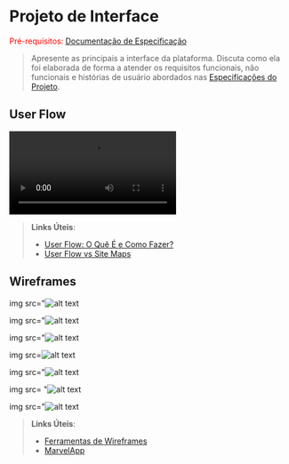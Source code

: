 
# Projeto de Interface

<span style="color:red">Pré-requisitos: <a href="2-Especificação.md"> Documentação de Especificação</a></span>

> Apresente as principais a interface da plataforma. Discuta como ela
> foi elaborada de forma a atender os requisitos funcionais, não
> funcionais e histórias de usuário abordados nas [Especificações do
> Projeto](2-Especificação.md).

## User Flow

<video controls src="../../../../Downloads/psg-si-m-ti-2025-1-p1-tiaw-grupo-violencia-domestica/UserFlow.mp4" title="Title"></video>
>
> **Links Úteis**:
> - [User Flow: O Quê É e Como Fazer?](https://medium.com/7bits/fluxo-de-usu%C3%A1rio-user-flow-o-que-%C3%A9-como-fazer-79d965872534)
> - [User Flow vs Site Maps](http://designr.com.br/sitemap-e-user-flow-quais-as-diferencas-e-quando-usar-cada-um/)


## Wireframes


img src="![alt text](<WhatsApp Image 2025-04-06 at 18.37.26.jpeg>)

img src="![alt text](<WhatsApp Image 2025-04-06 at 18.37.27 (2).jpeg>)

img src="![alt text](<WhatsApp Image 2025-04-06 at 18.37.27 (1).jpeg>)

img src=![alt text](<WhatsApp Image 2025-04-06 at 18.37.27.jpeg>)

img src="![alt text](<WhatsApp Image 2025-04-06 at 18.37.28 (1).jpeg>)

img src= "![alt text](<WhatsApp Image 2025-04-06 at 18.37.28 (2).jpeg>)

img src="![alt text](<WhatsApp Image 2025-04-06 at 18.37.28.jpeg>)

> **Links Úteis**:
> - [Ferramentas de Wireframes](https://rockcontent.com/blog/wireframes/)
> - [MarvelApp](https://marvelapp.com/developers/documentation/tutorials/)

